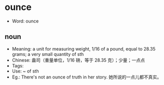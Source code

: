 # ounce

- Word: ounce

## noun

- Meaning: a unit for measuring weight, 1/16 of a pound, equal to 28.35 grams; a very small quantity of sth
- Chinese: 盎司（重量单位，1/16 磅，等于 28.35 克）；少量；一点点
- Tags: 
- Use: ~ of sth
- Eg.: There's not an ounce of truth in her story. 她所说的一点儿都不真实。

